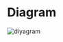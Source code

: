 # Diagram
![diyagram](https://user-images.githubusercontent.com/83172478/121557237-42e37f80-ca1d-11eb-9e54-71ba3d8c8b0e.png)


